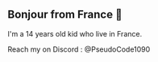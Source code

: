 ## Bonjour from France 👋

I'm a 14 years old kid who live in France.

Reach my on Discord : @PseudoCode1090
